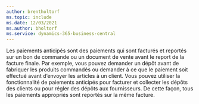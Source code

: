 ```yaml
---
author: brentholtorf
ms.topic: include
ms.date: 12/03/2021
ms.author: bholtorf
ms.service: dynamics-365-business-central
---
```

Les paiements anticipés sont des paiements qui sont facturés et reportés sur un bon de commande ou un document de vente avant le report de la facture finale. Par exemple, vous pouvez demander un dépôt avant de fabriquer les produits commandés ou demander à ce que le paiement soit effectué avant d’envoyer les articles à un client. Vous pouvez utiliser la fonctionnalité de paiements anticipés pour facturer et collecter les dépôts des clients ou pour régler des dépôts aux fournisseurs. De cette façon, tous les paiements appropriés sont reportés sur la même facture.  

